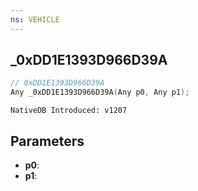 ```yaml
---
ns: VEHICLE
---
```

## _0xDD1E1393D966D39A

```c
// 0xDD1E1393D966D39A
Any _0xDD1E1393D966D39A(Any p0, Any p1);
```

```
NativeDB Introduced: v1207
```

## Parameters
* **p0**:
* **p1**:
